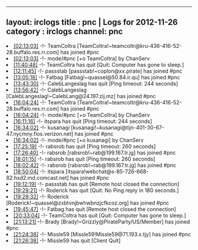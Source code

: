 
---
layout: irclogs
title : pnc | Logs for 2012-11-26
category : irclogs
channel: pnc
---
<li class="logitem"><a href="#02:13:03" name="02:13:03" class="time">[02:13:03]</a> -!- <span class="join">TeamColtra</span> [TeamColtra!~teamcoltr@kru-436-416-52-28.buffalo.res.rr.com] has joined #pnc </li>
<li class="logitem"><a href="#02:13:03" name="02:13:03" class="time">[02:13:03]</a> -!- mode/<span class="mode">#pnc</span> [+o TeamColtra] by ChanServ </li>
<li class="logitem"><a href="#11:40:48" name="11:40:48" class="time">[11:40:48]</a> -!- <span class="quit">TeamColtra</span> has quit [Quit: Computer has gone to sleep.] </li>
<li class="logitem"><a href="#12:11:45" name="12:11:45" class="time">[12:11:45]</a> -!- <span class="join">passstab</span> [passstab!~coplon@xx.pirate] has joined #pnc </li>
<li class="logitem"><a href="#13:05:18" name="13:05:18" class="time">[13:05:18]</a> -!- <span class="join">Fatbag</span> [Fatbag!~quassel@50.84.ir.qu] has joined #pnc </li>
<li class="logitem"><a href="#13:43:30" name="13:43:30" class="time">[13:43:30]</a> -!- <span class="quit">CalebLangeslag</span> has quit [Ping timeout: 244 seconds] </li>
<li class="logitem"><a href="#13:56:42" name="13:56:42" class="time">[13:56:42]</a> -!- <span class="join">CalebLangeslag</span> [CalebLangeslag!~CalebLang@24.197.zij.mz] has joined #pnc </li>
<li class="logitem"><a href="#16:04:24" name="16:04:24" class="time">[16:04:24]</a> -!- <span class="join">TeamColtra</span> [TeamColtra!~teamcoltr@kru-436-416-52-28.buffalo.res.rr.com] has joined #pnc </li>
<li class="logitem"><a href="#16:04:24" name="16:04:24" class="time">[16:04:24]</a> -!- mode/<span class="mode">#pnc</span> [+o TeamColtra] by ChanServ </li>
<li class="logitem"><a href="#16:11:16" name="16:11:16" class="time">[16:11:16]</a> -!- <span class="quit">itspara</span> has quit [Ping timeout: 244 seconds] </li>
<li class="logitem"><a href="#16:34:02" name="16:34:02" class="time">[16:34:02]</a> -!- <span class="join">kusanagi</span> [kusanagi!~kusanagi@tijn-401-30-67-47.nycmny.fios.verizon.net] has joined #pnc </li>
<li class="logitem"><a href="#16:34:02" name="16:34:02" class="time">[16:34:02]</a> -!- mode/<span class="mode">#pnc</span> [+o kusanagi] by ChanServ </li>
<li class="logitem"><a href="#17:25:19" name="17:25:19" class="time">[17:25:19]</a> -!- <span class="quit">rabsrob</span> has quit [Ping timeout: 260 seconds] </li>
<li class="logitem"><a href="#17:26:40" name="17:26:40" class="time">[17:26:40]</a> -!- <span class="join">rabsrob</span> [rabsrob!~rab@199.167.tr.jg] has joined #pnc </li>
<li class="logitem"><a href="#18:01:15" name="18:01:15" class="time">[18:01:15]</a> -!- <span class="quit">rabsrob</span> has quit [Ping timeout: 260 seconds] </li>
<li class="logitem"><a href="#18:02:42" name="18:02:42" class="time">[18:02:42]</a> -!- <span class="join">rabsrob</span> [rabsrob!~rab@199.167.tr.jg] has joined #pnc </li>
<li class="logitem"><a href="#18:50:04" name="18:50:04" class="time">[18:50:04]</a> -!- <span class="join">itspara</span> [itspara!webchat@s-85-726-668-82.hsd2.md.comcast.net] has joined #pnc </li>
<li class="logitem"><a href="#19:12:19" name="19:12:19" class="time">[19:12:19]</a> -!- <span class="quit">passstab</span> has quit [Remote host closed the connection] </li>
<li class="logitem"><a href="#19:29:21" name="19:29:21" class="time">[19:29:21]</a> -!- <span class="quit">Roderick</span> has quit [Quit: No Ping reply in 180 seconds.] </li>
<li class="logitem"><a href="#19:29:32" name="19:29:32" class="time">[19:29:32]</a> -!- <span class="join">Roderick</span> [Roderick!~quassel@zxbtvnjbwhwbnzjcfkcoz.org] has joined #pnc </li>
<li class="logitem"><a href="#19:45:47" name="19:45:47" class="time">[19:45:47]</a> -!- <span class="quit">Fatbag</span> has quit [Remote host closed the connection] </li>
<li class="logitem"><a href="#20:33:04" name="20:33:04" class="time">[20:33:04]</a> -!- <span class="quit">TeamColtra</span> has quit [Quit: Computer has gone to sleep.] </li>
<li class="logitem"><a href="#21:13:21" name="21:13:21" class="time">[21:13:21]</a> -!- <span class="join">Brady</span> [Brady!~Grizzly@PirateParty/US/Member] has joined #pnc </li>
<li class="logitem"><a href="#21:24:38" name="21:24:38" class="time">[21:24:38]</a> -!- <span class="join">Missle59</span> [Missle59!Missle59@71.193.x.tjy] has joined #pnc </li>
<li class="logitem"><a href="#21:26:38" name="21:26:38" class="time">[21:26:38]</a> -!- <span class="quit">Missle59</span> has quit [Client Quit] </li>


